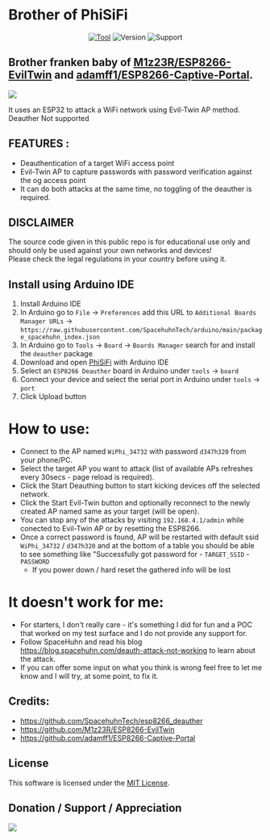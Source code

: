 # Brother of PhiSiFi
<p align="center">
<a href="https://github.com/p3tr0s/PhiSiFi/"><img title="Tool" src="https://img.shields.io/badge/Tool-PhiSiFi-green"></a>
<img title="Version" src="https://img.shields.io/badge/Version-1.0-green">
<img title="Support" src="https://img.shields.io/badge/Support-No-red">
</p>

## Brother franken baby of [M1z23R/ESP8266-EvilTwin](https://github.com/M1z23R/ESP8266-EvilTwin) and [adamff1/ESP8266-Captive-Portal](https://github.com/adamff1/ESP8266-Captive-Portal).

<img src="https://user-images.githubusercontent.com/32341044/202444452-3e7c9ab0-1643-4996-8319-18b8c25544fa.jpg"></img><br>

It uses an ESP32 to attack a WiFi network using  Evil-Twin AP method. Deauther Not supported

## FEATURES :
* Deauthentication of a target WiFi access point
* Evil-Twin AP to capture passwords with password verification against the og access point
* It can do both attacks at the same time, no toggling of the deauther is required. 

## DISCLAIMER
The source code given in this public repo is for educational use only and should only be used against your own networks and devices!<br>
Please check the legal regulations in your country before using it.

## Install using Arduino IDE
1. Install Arduino IDE
2. In Arduino go to `File` -> `Preferences` add this URL to `Additional Boards Manager URLs` ->
   `https://raw.githubusercontent.com/SpacehuhnTech/arduino/main/package_spacehuhn_index.json`  
3. In Arduino go to `Tools` -> `Board` -> `Boards Manager` search for and install the `deauther` package  
4. Download and open [PhiSiFi](https://github.com/p3tr0s/PhiSiFi/blob/main/ESP8266_PhiSiFi.ino) with Arduino IDE
6. Select an `ESP8266 Deauther` board in Arduino under `tools` -> `board`
7. Connect your device and select the serial port in Arduino under `tools` -> `port`
8. Click Upload button

# How to use:
- Connect to the AP named `WiPhi_34732` with password `d347h320` from your phone/PC.
- Select the target AP you want to attack (list of available APs refreshes every 30secs - page reload is required).
- Click the Start Deauthing button to start kicking devices off the selected network.
- Click the Start Evil-Twin button and optionally reconnect to the newly created AP named same as your target (will be open).
- You can stop any of the attacks by visiting `192.168.4.1/admin` while conected to Evil-Twin AP or by resetting the ESP8266.
- Once a correct password is found, AP will be restarted with default ssid `WiPhi_34732` / `d347h320` and at the bottom of a table you should be able to see something like "Successfully got password for - `TARGET_SSID` - `PASSWORD`
   - If you power down / hard reset the gathered info will be lost
 
# It doesn't work for me:
- For starters, I don't really care - it's something I did for fun and a POC that worked on my test surface and I do not provide any support for.
- Follow SpaceHuhn and read his blog https://blog.spacehuhn.com/deauth-attack-not-working to learn about the attack.
- If you can offer some input on what you think is wrong feel free to let me know and I will try, at some point, to fix it.

## Credits:
* https://github.com/SpacehuhnTech/esp8266_deauther
* https://github.com/M1z23R/ESP8266-EvilTwin
* https://github.com/adamff1/ESP8266-Captive-Portal

## License 
This software is licensed under the [MIT License](https://opensource.org/licenses/MIT).

## Donation / Support / Appreciation
<a href="https://www.buymeacoffee.com/p3tr0s"><img src="https://static.vecteezy.com/system/resources/previews/025/222/157/original/shawarma-sandwich-isolated-on-transparent-background-png.png"></a>
